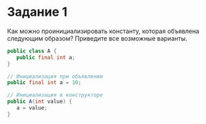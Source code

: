 # Задание 1

Как можно проинициализировать константу, которая объявлена следующим образом? Приведите все возможные варианты.

```java
public class A {
   public final int a;
}
```

```java
// Инициализация при объявлении
public final int a = 10;

// Инициализация в конструкторе
public A(int value) {
   a = value;
}
```